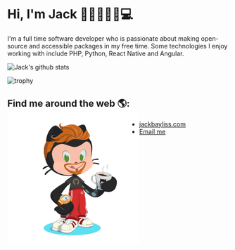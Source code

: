 # Hi, I'm Jack 🤙🏻👨🏻‍🦰💻
I'm a full time software developer who is passionate about making open-source and accessible packages in my free time.  Some technologies I enjoy working with include PHP, Python,  React Native and Angular.

![Jack's github stats](https://github-readme-stats.vercel.app/api?username=jackbayliss&show_icons=true&theme=dracula)
 
 ![trophy](https://github-profile-trophy.vercel.app/?username=jackbayliss)
 
## Find me around the web 🌎:<a href="https://github.com/sponsors/jackbayliss"><img align="left" width="300" height="300" padding="25" src="https://github.com/jackbayliss/jackbayliss/blob/master/octocat.png?raw=true"></a>
-    <a href="https://jackbayliss.com">jackbayliss.com</a>
-    [Email me](mailto:jack@jackbayliss.com?subject=[GitHub])

